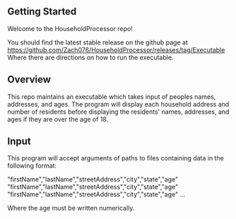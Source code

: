 ## Getting Started

Welcome to the HouseholdProcessor repo!

You should find the latest stable release on the github page at https://github.com/Zach076/HouseholdProcessor/releases/tag/Executable
Where there are directions on how to run the executable.

## Overview

This repo maintains an executable which takes input of peoples names, addresses, and ages. 
The program will display each household address and number of residents before displaying the residents' names, addresses, and ages if they are over the age of 18.

## Input

This program will accept arguments of paths to files containing data in the following format:

"firstName","lastName","streetAddress","city","state","age"
"firstName","lastName","streetAddress","city","state","age"
"firstName","lastName","streetAddress","city","state","age"
...

Where the age must be written numerically.
